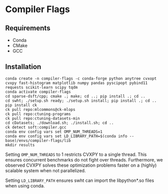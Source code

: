 # Compiler Flags

## Requirements

* Conda
* CMake
* GCC

## Installation

```
conda create -n compiler-flags -c conda-forge python anytree cvxopt cvxpy fast-histogram matplotlib numpy pandas pyscipopt pybind11 requests scikit-learn scipy tqdm
conda activate compiler-flags
cd sparse-dsft/cpp; cmake .; make; cd ..; pip install .; cd ..
cd swht; ./setup.sh ready; ./setup.sh install; pip install .; cd ..
pip install ck
ck pull repo:mlcommons@ck-mlops
ck pull repo:ctuning-programs
ck pull repo:ctuning-datasets-min
cd cDatasets; ./download.sh; ./install.sh; cd ..
ck detect soft:compiler.gcc
conda env config vars set OMP_NUM_THREADS=1
conda env config vars set LD_LIBRARY_PATH=$(conda info --base)/envs/compiler-flags/lib
mkdir results
```

Setting `OMP_NUM_THREADS` to 1 restricts CVXPY to a single thread. This ensures concurrent benchmarks do not fight over threads. Furthermore, we observed CVXPY solves these optimization problems faster on a (highly) scalable system when not parallelized.

Setting `LD_LIBRARY_PATH` ensures swht can import the libpython*.so files when using conda.
